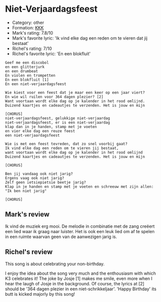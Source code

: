 # Niet-Verjaardagsfeest

 * Category: other
 * Formation: [KKK](Kkk.md)
 * Mark's rating: 7.8/10
 * Mark's favorite lyric: 'Ik vind elke dag een reden om te vieren dat jij bestaat'
 * Richel's rating: 7/10
 * Richel's favorite lyric: 'En een blokfluit'

```
Geef me een discobol
en een glitterjurk
en een drumbeat
En violen en trompetten
En een blokfluit [1] 
En een niet-verjaardagsfeest

Wie kiest voor een feest dat je maar een keer op een jaar viert?
En wie wil ruilen voor 364 dagen plezier? [2]
Want voortaan wordt elke dag op je kalender in het rood omlijnd.
Duizend kaartjes en cadeautjes te verzenden. Het is jouw en mijn

[CHORUS]
niet-verjaardagsfeest, gelukkige niet-verjaardag
niet-verjaardagsfeest, er is een niet-verjaardag
klap dan in je handen, stamp met je voeten
en vier elke dag een reuze feest
een niet-verjaardagsfeest

Wie is met een feest tevreden, dat zo snel voorbij gaat?
Ik vind elke dag een reden om te vieren jij bestaat,
want voortaan wordt elke dag op je kalender in het rood omlijnd
Duizend kaartjes en cadeautjes te verzenden. Het is jouw en mijn

[CHORUS]

Ben jij vandaag ook niet jarig?
Ergens vaag ook niet jarig?
Zelf geen ietsiepietsie beetje jarig?
Klap in je handen en stamp met je voeten en schreeuw met zijn allen: "Ik ben niet jarig"

[CHORUS]
```

## Mark's review

Ik vind de muziek erg mooi. De melodie in combinatie met de zang creëert een lied waar ik graag naar luister. Het is ook een leuk lied om af te spelen in een ruimte waarvan geen van de aanwezigen jarig is.

## Richel's review

This song is about celebrating your non-birthday.

I enjoy the idea about the song very much and the enthousiasm with which K3 celebrates it! The joke by Josje [1] makes me smile, even more when I hear the laugh of Josje in the background. 
Of course, the lyrics at [2] should be '364 dagen plezier in een niet-schrikkeljaar'. 'Happy Birthday' its butt is kicked majorly by this song!
